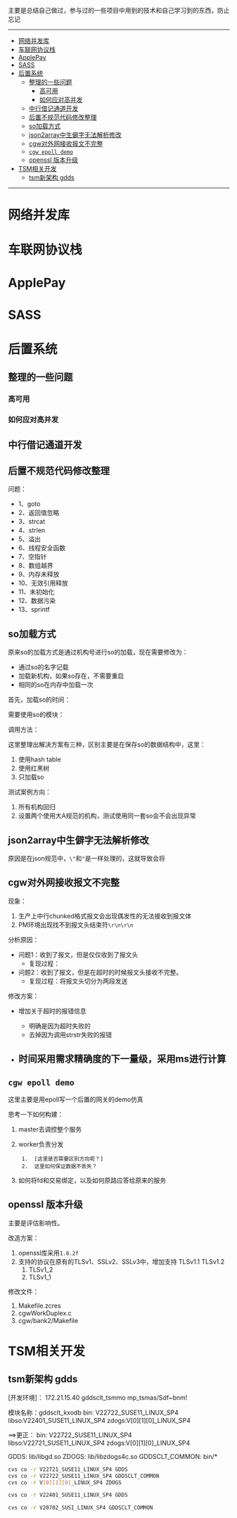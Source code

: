 主要是总结自己做过，参与过的一些项目中用到的技术和自己学习到的东西，防止忘记

____
<!-- TOC -->

- [网络并发库](#网络并发库)
- [车联网协议栈](#车联网协议栈)
- [ApplePay](#applepay)
- [SASS](#sass)
- [后置系统](#后置系统)
    - [整理的一些问题](#整理的一些问题)
        - [高可用](#高可用)
        - [如何应对高并发](#如何应对高并发)
    - [中行借记通道开发](#中行借记通道开发)
    - [后置不规范代码修改整理](#后置不规范代码修改整理)
    - [so加载方式](#so加载方式)
    - [json2array中生僻字无法解析修改](#json2array中生僻字无法解析修改)
    - [cgw对外网接收报文不完整](#cgw对外网接收报文不完整)
    - [`cgw epoll demo`](#cgw-epoll-demo)
    - [openssl 版本升级](#openssl-版本升级)
- [TSM相关开发](#tsm相关开发)
    - [tsm新架构 gdds](#tsm新架构-gdds)

<!-- /TOC -->
____

# 网络并发库

# 车联网协议栈


# ApplePay

# SASS

# 后置系统

## 整理的一些问题

### 高可用

### 如何应对高并发


## 中行借记通道开发




## 后置不规范代码修改整理

问题：
- 1、goto
- 2、返回值忽略
- 3、strcat       
- 4、strlen
- 5、溢出
- 6、线程安全函数
- 7、空指针
- 8、数组越界
- 9、内存未释放
- 10、无效引用释放
- 11、未初始化
- 12、数据污染
- 13、sprintf



## so加载方式

原来so的加载方式是通过机构号进行so的加载，现在需要修改为：
- 通过so的名字记载
- 加载新机构，如果so存在，不需要重启
- 相同的so在内存中加载一次

首先，加载so的时间：


需要使用so的模块：


调用方法：


这里整理出解决方案有三种，区别主要是在保存so的数据结构中，这里：
1. 使用hash table
2. 使用红黑树
3. 只加载so

测试案例方向：
1. 所有机构回归
2. 设置两个使用大A规范的机构，测试使用同一套so会不会出现异常

## json2array中生僻字无法解析修改

原因是在json规范中，`\"`和`"`是一样处理的，这就导致会将


## cgw对外网接收报文不完整
现象：
1. 生产上中行chunked格式报文会出现偶发性的无法接收到报文体
2. PM环境出现找不到报文头结束符`\r\n\r\n`

分析原因：
- 问题1：收到了报文，但是仅仅收到了报文头
    - 复现过程：
- 问题2：收到了报文，但是在超时的时候报文头接收不完整。
    - 复现过程：将报文头切分为两段发送

修改方案：
- 增加关于超时的报错信息
    - 明确是因为超时失败的
    - 去掉因为调用strstr失败的报错
    
- 时间采用需求精确度的下一量级，采用ms进行计算
    - 


## `cgw epoll demo`
这里主要是用epoll写一个后置的网关的demo仿真

思考一下如何构建：
1. master去调控整个服务
2. worker负责分发     
    
        1.  [这里是否需要区别方向呢？]
        2.  这里如何保证数据不丢失？ 
3. 如何将fd和交易绑定，以及如何原路应答给原来的服务



## openssl 版本升级
主要是评估影响性。

改造方案：
1. openssl库采用`1.0.2f`
2. 支持的协议在原有的TLSv1、SSLv2、SSLv3中，增加支持 TLSv1.1 TLSv1.2
    1. TLSv1_2
    2. TLSv1_1

修改文件：
1. Makefile.zcres
2. cgwWorkDuplex.c
3. cgw/bank2/Makefile



# TSM相关开发

## tsm新架构 gdds
[开发环境]：
172.21.15.40  gddsclt_tsmmo
mp_tsmas/Sdf~bnm! 

模块名称：gddsclt_kxodb 
bin: V22722_SUSE11_LINUX_SP4 
libso:V22401_SUSE11_LINUX_SP4 
zdogs:V[0][1][0]_LINUX_SP4 

==>更正：
bin: V22722_SUSE11_LINUX_SP4
libso:V22721_SUSE11_LINUX_SP4
zdogs:V[0][1][0]_LINUX_SP4


GDDS: lib/libgd.so 
ZDOGS: lib/libzdogs4c.so 
GDDSCLT_COMMON: bin/*

``` bash
cvs co -r V22721_SUSE11_LINUX_SP4 GDDS
cvs co -r V22722_SUSE11_LINUX_SP4 GDDSCLT_COMMON
cvs co -r V[0][1][0]_LINUX_SP4 ZDOGS
```


``` bash
cvs co -r V22401_SUSE11_LINUX_SP4 GDDS
```

``` bash
cvs co -r V20702_SUSI_LINUX_SP4 GDDSCLT_COMMON
```












